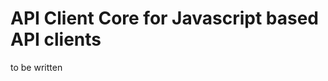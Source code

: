 API Client Core for Javascript based API clients 
======================================================

to be written
